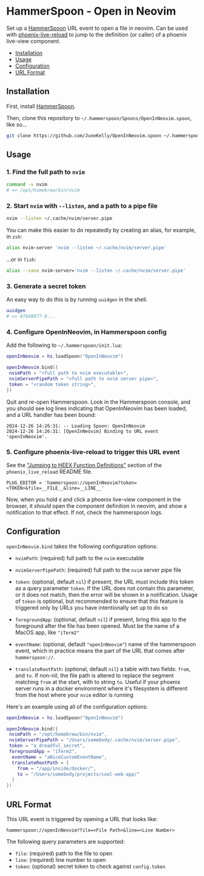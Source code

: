 # HammerSpoon - Open in Neovim

Set up a [HammerSpoon](https://www.hammerspoon.org/) URL event to open a file in neovim. Can be used with [phoenix-live-reload](https://github.com/phoenixframework/phoenix_live_reload) to jump to the definition (or caller) of a phoenix live-view component.

- [Installation](#installation)
- [Usage](#usage)
- [Configuration](#configuration)
- [URL Format](#url-format)

## Installation

First, install [HammerSpoon](https://www.hammerspoon.org/).

Then, clone this repository to `~/.hammerspoon/Spoons/OpenInNeovim.spoon`, like so...

```sh
git clone https://github.com/JuneKelly/OpenInNeovim.spoon ~/.hammerspoon/Spoons/OpenInNeovim.spoon
```

## Usage

### 1. Find the full path to `nvim`

```sh
command -v nvim
# => /opt/homebrew/bin/nvim
```

### 2. Start `nvim` with `--listen`, and a path to a pipe file

```sh
nvim --listen ~/.cache/nvim/server.pipe
```

You can make this easier to do repeatedly by creating an alias, for example, in `zsh`:

```sh
alias nvim-server 'nvim --listen ~/.cache/nvim/server.pipe'
```

...or in `fish`:

```sh
alias --save nvim-server='nvim --listen ~/.cache/nvim/server.pipe'
```

### 3. Generate a secret token

An easy way to do this is by running `uuidgen` in the shell.

```sh
uuidgen
# => 07048977-9...
```

### 4. Configure OpenInNeovim, in Hammerspoon config

Add the following to `~/.hammerspoon/init.lua`:

```lua
openInNeovim = hs.loadSpoon("OpenInNeovim")

openInNeovim.bind({
 nvimPath = "<full path to nvim executable>",
 nvimServerPipePath = "<full path to nvim server pipe>",
 token = "<random token string>",
})
```

Quit and re-open Hammerspoon. Look in the Hammerspoon console, and you should see log lines indicating that OpenInNeovim has been loaded, and a URL handler has been bound:

```
2024-12-26 14:26:31: -- Loading Spoon: OpenInNeovim
2024-12-26 14:26:31: [OpenInNeovim] Binding to URL event 'openInNeovim'.
```

### 5. Configure phoenix-live-reload to trigger this URL event

See the ["Jumping to HEEX Function Definitions"](https://github.com/phoenixframework/phoenix_live_reload?tab=readme-ov-file#jumping-to-heex-function-definitions) section of the `phoenix_live_reload` README file.

```
PLUG_EDITOR = 'hammerspoon://openInNeovim?token=<TOKEN>&file=__FILE__&line=__LINE__'
```

Now, when you hold `d` and click a phoenix live-view component in the browser, it _should_ open the component definition in neovim, and show a notification to that effect. If not, check the hammerspoon logs.

## Configuration

`openInNeovim.bind` takes the following configuration options:

- `nvimPath`: (required) full path to the `nvim` executable

- `nvimServerPipePath`: (required) full path to the `nvim` server pipe file

- `token`: (optional, default `nil`) if present, the URL _must_ include this token as a query parameter `token`. If the URL does not contain this parameter, or it does not match, then the error will be shown in a notification. Usage of `token` is optional, but recommended to ensure that this feature is triggered only by URLs you have intentionally set up to do so

- `foregroundApp`: (optional, default `nil`) if present, bring this app to the foreground after the file has been opened. Must be the name of a MacOS app, like `"iTerm2"`

- `eventName`: (optional, default `"openInNeovim"`) name of the hammerspoon event, which in practice means the part of the URL that comes after `hammerspoon://`.

- `translateRootPath`: (optional, default `nil`) a table with two fields: `from`, and `to`. If non-nil, the file path is altered to replace the segment matching `from` at the start, with to string `to`. Useful if your phoenix server runs in a docker environment where it's filesystem is different from the host where your `nvim` editor is running

Here's an example using all of the configuration options:

```lua
openInNeovim = hs.loadSpoon("OpenInNeovim")

openInNeovim.bind({
 nvimPath = "/opt/homebrew/bin/nvim",
 nvimServerPipePath = "/Users/somebody/.cache/nvim/server.pipe",
 token = "a_dreadful_secret",
 foregroundApp = "iTerm2",
  eventName = "aNiceCustomEventName",
  translateRootPath = {
    from = "/app/inside/docker/",
    to = "/Users/somebody/projects/cool-web-app/"
  }
})
```

## URL Format

This URL event is triggered by opening a URL that looks like:

```
hammerspoon://openInNeovim?file=<File Path>&line=<Line Number>
```

The following query parameters are supported:

- `file`: (required) path to the file to open
- `line`: (required) line number to open
- `token`: (optional) secret token to check against `config.token`
